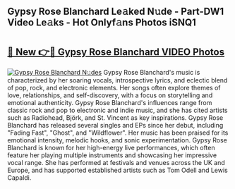 ## Gypsy Rose Blanchard Le𝚊ked N𝚞de - Part-DW1 Video Le𝚊ks - Hot Onlyf𝚊ns Photos iSNQ1

# <h2><a href="http://ab47169.deff.icu/?id=Gypsy+Rose+Blanchard">🔗 New 👉🔴 Gypsy Rose Blanchard VIDEO Photos</a></h2>

[![Gypsy Rose Blanchard N𝚞des](https://i.imgur.com/rIISA9y.gif)](http://ab47169.deff.icu/?id=Gypsy+Rose+Blanchard)
Gypsy Rose Blanchard's music is characterized by her soaring vocals, introspective lyrics, and eclectic blend of pop, rock, and electronic elements. Her songs often explore themes of love, relationships, and self-discovery, with a focus on storytelling and emotional authenticity. Gypsy Rose Blanchard's influences range from classic rock and pop to electronic and indie music, and she has cited artists such as Radiohead, Björk, and St. Vincent as key inspirations. Gypsy Rose Blanchard has released several singles and EPs since her debut, including "Fading Fast", "Ghost", and "Wildflower". Her music has been praised for its emotional intensity, melodic hooks, and sonic experimentation. Gypsy Rose Blanchard is known for her high-energy live performances, which often feature her playing multiple instruments and showcasing her impressive vocal range. She has performed at festivals and venues across the UK and Europe, and has supported established artists such as Tom Odell and Lewis Capaldi.
